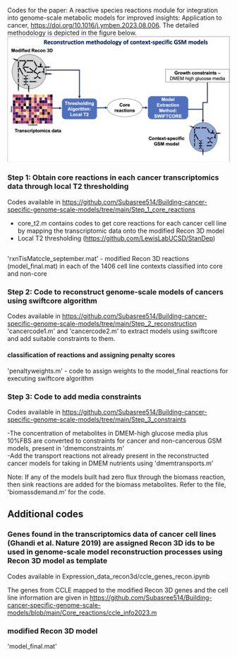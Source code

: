 Codes for the paper: A reactive species reactions module for integration into genome-scale metabolic models for improved insights: Application to cancer, https://doi.org/10.1016/j.ymben.2023.08.006. The detailed methodology is depicted in the figure below. 
![image-url](https://github.com/Subasree514/Building-cancer-specific-genome-scale-models/blob/main/GEMs.png)

### Step 1: Obtain core reactions in each cancer transcriptomics data through local T2 thresholding
Codes available in https://github.com/Subasree514/Building-cancer-specific-genome-scale-models/tree/main/Step_1_core_reactions
- core_t2.m contains codes to get core reactions for each cancer cell line by mapping the transcriptomic data onto the modified Recon 3D model
- Local T2 thresholding (https://github.com/LewisLabUCSD/StanDep)
## 
'rxnTisMatccle_september.mat' - modified Recon 3D reactions (model_final.mat) in each of the 1406 cell line contexts classified into core and non-core

### Step 2: Code to reconstruct genome-scale models of cancers using swiftcore algorithm 
Codes available in https://github.com/Subasree514/Building-cancer-specific-genome-scale-models/tree/main/Step_2_reconstruction
'cancercode1.m' and 'cancercode2.m' to extract models using swiftcore and add suitable constraints to them. 
#### classification of reactions and assigning penalty scores
'penaltyweights.m' - code to assign weights to the  model_final reactions for executing swiftcore algorithm

### Step 3: Code to add media constraints
Codes available in https://github.com/Subasree514/Building-cancer-specific-genome-scale-models/tree/main/Step_3_constraints <br>


-The concentration of metabolites in DMEM-high glucose media plus 10%FBS are converted to constraints for cancer and non-cancerous GSM models, present in 'dmemconstraints.m' <br>
-Add the transport reactions not already present in the reconstructed cancer models for taking in DMEM nutrients using 'dmemtransports.m'

Note: If any of the models built had zero flux through the biomass reaction, then sink reactions are added for the biomass metabolites. Refer to the file, 'biomassdemand.m' for the code.

## Additional codes
### Genes found in the transcriptomics data of cancer cell lines (Ghandi et al. Nature 2019) are assigned Recon 3D ids to be used in genome-scale model reconstruction processes using Recon 3D model as template
Codes available in Expression_data_recon3d/ccle_genes_recon.ipynb <br>

The genes from CCLE mapped to the modified Recon 3D genes and the cell line information are given in https://github.com/Subasree514/Building-cancer-specific-genome-scale-models/blob/main/Core_reactions/ccle_info2023.m

### modified Recon 3D model
'model_final.mat'

